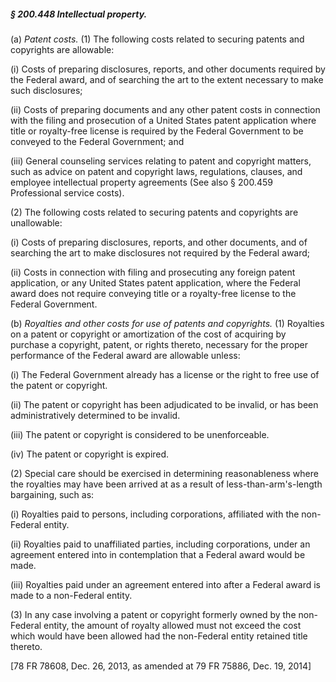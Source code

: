##### § 200.448 Intellectual property. #####

(a) *Patent costs.* (1) The following costs related to securing patents and copyrights are allowable:

(i) Costs of preparing disclosures, reports, and other documents required by the Federal award, and of searching the art to the extent necessary to make such disclosures;

(ii) Costs of preparing documents and any other patent costs in connection with the filing and prosecution of a United States patent application where title or royalty-free license is required by the Federal Government to be conveyed to the Federal Government; and

(iii) General counseling services relating to patent and copyright matters, such as advice on patent and copyright laws, regulations, clauses, and employee intellectual property agreements (See also § 200.459 Professional service costs).

(2) The following costs related to securing patents and copyrights are unallowable:

(i) Costs of preparing disclosures, reports, and other documents, and of searching the art to make disclosures not required by the Federal award;

(ii) Costs in connection with filing and prosecuting any foreign patent application, or any United States patent application, where the Federal award does not require conveying title or a royalty-free license to the Federal Government.

(b) *Royalties and other costs for use of patents and copyrights.* (1) Royalties on a patent or copyright or amortization of the cost of acquiring by purchase a copyright, patent, or rights thereto, necessary for the proper performance of the Federal award are allowable unless:

(i) The Federal Government already has a license or the right to free use of the patent or copyright.

(ii) The patent or copyright has been adjudicated to be invalid, or has been administratively determined to be invalid.

(iii) The patent or copyright is considered to be unenforceable.

(iv) The patent or copyright is expired.

(2) Special care should be exercised in determining reasonableness where the royalties may have been arrived at as a result of less-than-arm's-length bargaining, such as:

(i) Royalties paid to persons, including corporations, affiliated with the non-Federal entity.

(ii) Royalties paid to unaffiliated parties, including corporations, under an agreement entered into in contemplation that a Federal award would be made.

(iii) Royalties paid under an agreement entered into after a Federal award is made to a non-Federal entity.

(3) In any case involving a patent or copyright formerly owned by the non-Federal entity, the amount of royalty allowed must not exceed the cost which would have been allowed had the non-Federal entity retained title thereto.

[78 FR 78608, Dec. 26, 2013, as amended at 79 FR 75886, Dec. 19, 2014]